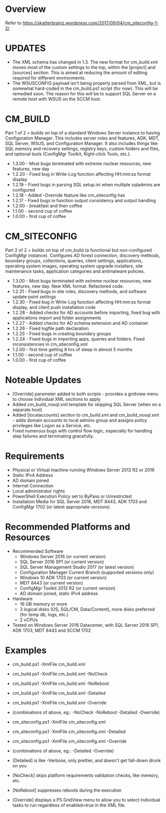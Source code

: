 # Overview

Refer to https://skatterbrainz.wordpress.com/2017/09/04/cm_siteconfig-1-2/

# UPDATES

* The XML schema has changed in 1.3.  The new format for cm_build.xml moves most of the custom settings to the top, within the [project] and [sources] section.  This is aimed at reducing the amount of editing required for different environments.
* The WSUSCONFIG payload isn't being properly parsed from XML, but is somewhat hard-coded in the cm_build.ps1 script (for now). This will be remedied soon.  The reason for this will be to support SQL Server on a remote host with WSUS on the SCCM host.

# CM_BUILD

Part 1 of 2 = builds on top of a standard Windows Server instance to having Configuration Manager.  This includes server roles and features, ADK, MDT, SQL Server, WSUS, and Configuration Manager.  It also includes things like SQL memory and recovery settings, registry keys, custom folders and files, and optional tools (ConfigMgr Toolkit, Right-click Tools, etc.).

* 1.3.00 - Most bugs terminated with extreme nuclear resources, new features, new day
* 1.2.20 - Fixed bug in Write-Log function affecting HH:mm:ss format display
* 1.2.19 - Fixed bugs in parsing SQL setup.ini when multiple sqladmins are configured
* 1.2.18 - Added -Override feature like cm_siteconfig has
* 1.2.17 - Fixed bugs in function output consistency and output handling
* 1.2.00 - breakfast and then coffee
* 1.1.00 - second cup of coffee
* 1.0.00 - first cup of coffee
 
# CM_SITECONFIG

Part 2 of 2 = builds on top of cm_build (a functional but non-configured ConfigMgr instance).  Configures AD forest connection, discovery methods, boundary groups, collections, queries, client settings, applications, operating system images, operating system upgrade installers, site maintenance tasks, application categories and antimalware policies. 

* 1.3.00 - Most bugs terminated with extreme nuclear resources, new features, new day.  New XML format.  Refactored code.
* 1.2.31 - Fixed bugs in site roles, discovery methods, and software update point settings
* 1.2.30 - Fixed bug in Write-Log function affecting HH:mm:ss format display, and client push installation code
* 1.2.28 - Added checks for AD accounts before importing, fixed bug with applications import and folder assignments
* 1.2.27 - Added checks for AD schema extension and AD container
* 1.2.26 - Fixed logfile path declaration
* 1.2.25 - Fixed bugs in creating boundary groups
* 1.2.24 - Fixed bugs in importing apps, queries and folders. Fixed inconsistencies in cm_siteconfig.xml
* 1.2.00 - first time getting 8 hrs of sleep in almost 5 months
* 1.1.00 - second cup of coffee
* 1.0.00 - first cup of coffee

# Noteable Updates

* [Override] parameter added to both scripts - provides a gridview menu to choose individual XML sections to apply
* Added cm_build_nosql.xml template for skipping SQL Server (when on a separate host)
* Added [localaccounts] section to cm_build.xml and cm_build_nosql.xml - adds domain accounts to local admins group and assigns policy privileges like Logon as a Service, etc.
* Fixed numerous bugs with control flow logic, especially for handling step failures and terminating gracefully.

# Requirements

* Physical or Virtual machine running Windows Server 2012 R2 or 2016
* Static IPv4 Address
* AD domain joined
* Internet Connection
* Local administrator rights
* PowerShell Execution Policy set to ByPass or Unrestricted
* Installation Media for SQL Server 2016, MDT 8443, ADK 1703 and ConfigMgr 1702 (or latest appropriate versions)

# Recommended Platforms and Resources

* Recommended Software
  * Windows Server 2016 (or current version)
  * SQL Server 2016 SP1 (or current version)
  * SQL Server Management Studio 2017 (or latest version)
  * Configuration Manager Current Branch (supported versions only)
  * Windows 10 ADK 1703 (or current version)
  * MDT 8443 (or current version)
  * ConfigMgr Toolkit 2012 R2 (or current version)
  * AD domain joined, static IPv4 address
* Hardware
  * 16 GB memory or more
  * 3 logical disks (OS, SQL/CM, Data/Content), more disks preferred (for temp db, logs, etc.)
  * 2 vCPUs
* Tested on Windows Server 2016 Datacenter, with SQL Server 2016 SP1, ADK 1703, MDT 8443 and SCCM 1702

# Examples

* cm_build.ps1 -XmlFile cm_build.xml
* cm_build.ps1 -XmlFile cm_build.xml -NoCheck
* cm_build.ps1 -XmlFile cm_build.xml -NoReboot
* cm_build.ps1 -XmlFile cm_build.xml -Detailed
* cm_build.ps1 -XmlFile cm_build.xml -Override
* (combinations of above, eg.: -NoCheck -NoReboot -Detailed -Override)

* cm_siteconfig.ps1 -XmlFile cm_siteconfig.xml
* cm_siteconfig.ps1 -XmlFile cm_siteconfig.xml -Detailed
* cm_siteconfig.ps1 -XmlFile cm_siteconfig.xml -Override
* (combinations of above, eg.: -Detailed -Override)

* [Detailed] is like -Verbose, only prettier, and doesn't get fall-down drunk on you
* [NoCheck] skips platform requirements validation checks, like memory, etc.
* [NoReboot] suppresses reboots during the execution
* [Override] displays a PS GridView menu to allow you to select individual tasks to run regardless of enabled=true in the XML file.
